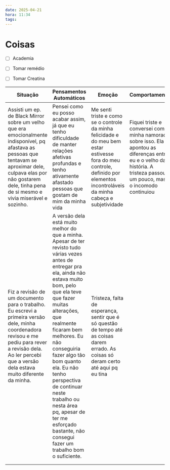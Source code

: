```yaml
---
date: 2025-04-21
hora: 11:34
tags:
---
```





# Coisas
- [ ] Academia
- [ ] Tomar remédio
- [ ] Tomar Creatina


| Situação                                                                                                                                                                                                                          | Pensamentos Automáticos                                                                                                                                                                                                                                                                                                                                                                                                                          | Emoção                                                                                                                                                                            | Comportamento                                                                                                                                                              |
| --------------------------------------------------------------------------------------------------------------------------------------------------------------------------------------------------------------------------------- | ------------------------------------------------------------------------------------------------------------------------------------------------------------------------------------------------------------------------------------------------------------------------------------------------------------------------------------------------------------------------------------------------------------------------------------------------ | --------------------------------------------------------------------------------------------------------------------------------------------------------------------------------- | -------------------------------------------------------------------------------------------------------------------------------------------------------------------------- |
| Assisti um ep. de Black Mirror sobre um velho que era emocionalmente indisponível, pq afastava as pessoas que tentavam se aproximar dele, culpava elas por não gostarem dele, tinha pena de si mesmo e vivia miserável e sozinho. | Pensei como eu posso acabar assim, já que eu tenho dificuldade de manter relações afetivas profundas e tenho ativamente afastado pessoas que gostam de mim da minha vida                                                                                                                                                                                                                                                                         | Me senti triste e como se o controle da minha felicidade e do meu bem estar estivesse fora do meu controle, definido por elementos incontroláveis da minha cabeça e subjetividade | Fiquei triste e conversei com a minha namorada sobre isso. Ela apontou as diferenças entre eu e o velho da história. A tristeza passou um pouco, mas o incomodo continuiou |
| Fiz a revisão de um documento para o trabalho. Eu escrevi a primeira versão dele, minha coordenadora revisou e me pediu para rever a revisão dela. Ao ler percebi que a versão dela estava muito diferente da minha.              | A versão dela está muito melhor do que a minha. Apesar de ter revisto tudo várias vezes antes de entregar pra ela, ainda não estava muito bom, pelo que ela teve que fazer muitas alterações, que realmente ficaram bem melhores. Eu não conseguiria fazer algo tão bom quanto ela. Eu não tenho perspectiva de continuar neste trabalho ou nesta área pq, apesar de ter me esforçado bastante, não consegui fazer um trabalho bom o suficiente. | Tristeza, falta de esperança, sentir que é só questão de tempo até as coisas darem errado. As coisas só deram certo até aqui pq eu tina                                           |                                                                                                                                                                            |
|                                                                                                                                                                                                                                   |                                                                                                                                                                                                                                                                                                                                                                                                                                                  |                                                                                                                                                                                   |                                                                                                                                                                            |
|                                                                                                                                                                                                                                   |                                                                                                                                                                                                                                                                                                                                                                                                                                                  |                                                                                                                                                                                   |                                                                                                                                                                            |
